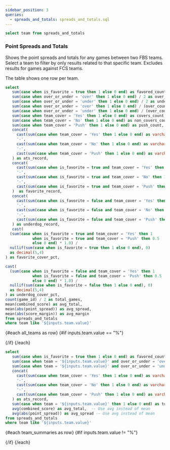 ```yaml
---
sidebar_position: 3
queries:
  - spreads_and_totals: spreads_and_totals.sql
---
```


```sql teams
select team from spreads_and_totals
```

### Point Spreads and Totals 

Shows the point spreads and totals for any games between two FBS teams. Select a team to filter by only results related to that specific team. Excludes results for games against FCS teams. 

The table shows one row per team. 

<Dropdown data={teams} name=team value=team title="Select a team">
<DropdownOption value=% valueLabel="All Teams"/>
</Dropdown>

```sql all_teams
select 
   sum(case when is_favorite = true then 1 else 0 end) as favored_count,
   sum(case when over_or_under = 'over' then 1 else 0 end) / 2 as over_count,
   sum(case when over_or_under = 'under' then 1 else 0 end) / 2 as under_count,
   sum(case when over_or_under = 'over' then 1 else 0 end) / (over_count + under_count) / 2 as over_pct,
   sum(case when over_or_under = 'under' then 1 else 0 end) / (over_count + under_count) / 2 as under_pct,
   sum(case when team_cover = 'Yes' then 1 else 0 end) as covers_count,
   sum(case when team_cover = 'No' then 1 else 0 end) as non_covers_count,
   sum(case when team_cover = 'Push' then 1 else 0 end) as push_count,
   concat(
     cast(sum(case when team_cover = 'Yes' then 1 else 0 end) as varchar),
     '-',
     cast(sum(case when team_cover = 'No' then 1 else 0 end) as varchar),
     '-',
     cast(sum(case when team_cover = 'Push' then 1 else 0 end) as varchar)
   ) as ats_record,
   concat(
     cast(sum(case when is_favorite = true and team_cover = 'Yes' then 1 else 0 end) as varchar),
     '-',
     cast(sum(case when is_favorite = true and team_cover = 'No' then 1 else 0 end) as varchar),
     '-',
     cast(sum(case when is_favorite = true and team_cover = 'Push' then 1 else 0 end) as varchar)
   )  as favorite_record,
   concat(
     cast(sum(case when is_favorite = false and team_cover = 'Yes' then 1 else 0 end) as varchar),
     '-',
     cast(sum(case when is_favorite = false and team_cover = 'No' then 1 else 0 end) as varchar),
     '-',
     cast(sum(case when is_favorite = false and team_cover = 'Push' then 1 else 0 end) as varchar)
   ) as underdog_record,
   cast(
  (sum(case when is_favorite = true and team_cover = 'Yes' then 1 
            when is_favorite = true and team_cover = 'Push' then 0.5 
            else 0 end) * 1.0) / 
  nullif(sum(case when is_favorite = true then 1 else 0 end), 0)
  as decimal(5,4)
) as favorite_cover_pct,

cast(
  (sum(case when is_favorite = false and team_cover = 'Yes' then 1 
            when is_favorite = false and team_cover = 'Push' then 0.5 
            else 0 end) * 1.0) / 
  nullif(sum(case when is_favorite = false then 1 else 0 end), 0)
  as decimal(5,4)
) as underdog_cover_pct,
count(game_id) / 2 as total_games,
mean(combined_score) as avg_total,
mean(abs(point_spread)) as avg_spread,
mean(abs(score_margin)) as avg_margin
from spreads_and_totals
where team like '${inputs.team.value}'
```

{#each all_teams as row}
{#if inputs.team.value == "%"}

<BigValue
  data={row}
  value=total_games
  title="Games"
  fmt='#'
/>

<BigValue
  data={row}
  value=avg_total
  title="Avg Total"
  fmt='num1'
/>

<BigValue
  data={row}
  value=avg_spread
  title="Avg Spread"
  fmt='num1'
/>

<BigValue
  data={row}
  value=avg_margin
  title="Avg Margin"
  fmt='num1'
/>

<BigValue
  data={row}
  value=favorite_cover_pct
  title="Favorites ATS"
  fmt='pct1'
/>

<BigValue
  data={row}
  value=underdog_cover_pct
  title="Underdogs ATS"
  fmt='pct1'
/>

<BigValue
  data={row}
  value=over_pct
  title="Overs"
  fmt='pct1'
/>

<BigValue
  data={row}
  value=under_pct
  title="Unders"
  fmt='pct1'
/>
{/if}
{/each}


```sql team_summaries
select 
   sum(case when is_favorite = true then 1 else 0 end) as favored_count,
   sum(case when team = '${inputs.team.value}' and over_or_under = 'over' then 1 else 0 end) as team_over_count,
   sum(case when team = '${inputs.team.value}' and over_or_under = 'under' then 1 else 0 end) as team_under_count,  -- Fixed alias for under count
   concat(
     cast(sum(case when team_cover = 'Yes' then 1 else 0 end) as varchar),
     '-',
     cast(sum(case when team_cover = 'No' then 1 else 0 end) as varchar),
     '-',
     cast(sum(case when team_cover = 'Push' then 1 else 0 end) as varchar)
   ) as ats_record,
   sum(case when team = '${inputs.team.value}' then 1 else 0 end) as total_games,
   avg(combined_score) as avg_total,  -- Use avg instead of mean
   avg(abs(point_spread)) as avg_spread -- Use avg instead of mean
from spreads_and_totals
where team like '${inputs.team.value}'
```

{#each team_summaries as row}
{#if inputs.team.value != "%"}

<BigValue
  data={row}
  value=ats_record
  title="ATS"
  fmt='#'
/>

<BigValue
  data={row}
  value=favored_count
  title="Favored"
  fmt='#'
/>

<BigValue
  data={row}
  value=team_over_count
  title="Overs"
  fmt='#'
/>

<BigValue
  data={row}
  value=team_under_count
  title="Unders"
  fmt='0'
/>

{/if}
{/each}

<DataTable data={spreads_and_totals} search=true rows=all rowNumbers=true>
  <Column id=week title="Week"/>
  <Column id=team title="Team"/>
  <Column id=opp title="Opponent"/>
  <Column id=location title="Location"/>
  <Column id=score_sentence title="Result"/>
  <Column id=formatted_point_spread fmt=# downIsGood=true title="Spread"/>
  <Column id=formatted_team_cover title="Cover"/>
  <Column id=total title="Total"/>
  <Column id=formatted_over_or_under wrapTitle=true title="Over or Under"/>
</DataTable>
